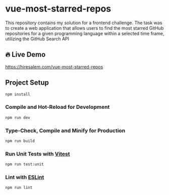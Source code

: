 # vue-most-starred-repos
This repository contains my solution for a frontend challenge. The task was to create a web application that allows users to find the most starred GitHub repositories for a given programming language within a selected time frame, utilizing the GitHub Search API

## 🔥 Live Demo

https://hiresalem.com/vue-most-starred-repos

## Project Setup

```sh
npm install
```

### Compile and Hot-Reload for Development

```sh
npm run dev
```

### Type-Check, Compile and Minify for Production

```sh
npm run build
```

### Run Unit Tests with [Vitest](https://vitest.dev/)

```sh
npm run test:unit
```

### Lint with [ESLint](https://eslint.org/)

```sh
npm run lint
```

